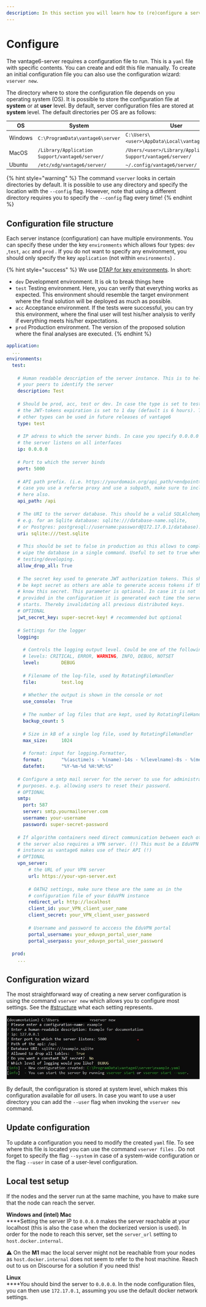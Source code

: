 ```yaml
---
description: In this section you will learn how to (re)configure a server
---
```


# Configure

The vantage6-server requires a configuration file to run. This is a `yaml` file with specific contents. You can create and edit this file manually. To create an initial configuration file you can also use the configuration wizard: `vserver new`.

The directory where to store the configuration file depends on you operating system (OS). It is possible to store the configuration file at **system** or at **user** level. By default, server configuration files are stored at **system** level. The default directories per OS are as follows:

| **OS**  | **System**                                      | **User**                                                     |
| ------- | ----------------------------------------------- | ------------------------------------------------------------ |
| Windows | `C:\ProgramData\vantage6\server`                | `C:\Users\<user>\AppData\Local\vantage6\server\`             |
| MacOS   | `/Library/Application Support/vantage6/server/` | `/Users/<user>/Library/Application Support/vantage6/server/` |
| Ubuntu  | `/etc/xdg/vantage6/server/`                     | `~/.config/vantage6/server/`                                 |

{% hint style="warning" %}
The command `vserver` looks in certain directories by default. It is possible to use any directory and specify the location with the `--config` flag. However, note that using a different directory requires you to specify the `--config` flag every time!
{% endhint %}

## Configuration file structure

Each server instance (configuration) can have multiple environments. You can specify these under the key `environments` which allows four types: `dev` ,`test`, `acc` and `prod` . If you do not want to specify any environment, you should only specify the key `application` (not within `environments`) .

{% hint style="success" %}
We use [DTAP for key environments](https://en.wikipedia.org/wiki/Development,\_testing,\_acceptance\_and\_production). In short:

* `dev` Development environment. It is ok to break things here
* `test` Testing environment. Here, you can verify that everything works as expected. This environment should resemble the target environment where the final solution will be deployed as much as possible.
* `acc` Acceptance environment. If the tests were successful, you can try this environment, where the final user will test his/her analysis to verify if everything meets his/her expectations.
* `prod` Production environment. The version of the proposed solution where the final analyses are executed.
{% endhint %}

```yaml
application:
  ...
environments:
  test:
    
    # Human readable description of the server instance. This is to help 
    # your peers to identify the server
    description: Test
    
    # Should be prod, acc, test or dev. In case the type is set to test 
    # the JWT-tokens expiration is set to 1 day (default is 6 hours). The 
    # other types can be used in future releases of vantage6
    type: test
    
    # IP adress to which the server binds. In case you specify 0.0.0.0
    # the server listens on all interfaces
    ip: 0.0.0.0
    
    # Port to which the server binds
    port: 5000
    
    # API path prefix. (i.e. https://yourdomain.org/api_path/<endpoint>). In the
    # case you use a referse proxy and use a subpath, make sure to include it 
    # here also.
    api_path: /api
    
    # The URI to the server database. This should be a valid SQLAlchemy URI, 
    # e.g. for an Sqlite database: sqlite:///database-name.sqlite, 
    # or Postgres: postgresql://username:password@172.17.0.1/database).
    uri: sqlite:///test.sqlite
    
    # This should be set to false in production as this allows to completely 
    # wipe the database in a single command. Useful to set to true when 
    # testing/developing.
    allow_drop_all: True
    
    # The secret key used to generate JWT authorization tokens. This should 
    # be kept secret as others are able to generate access tokens if they 
    # know this secret. This parameter is optional. In case it is not 
    # provided in the configuration it is generated each time the server 
    # starts. Thereby invalidating all previous distributed keys.
    # OPTIONAL
    jwt_secret_key: super-secret-key! # recommended but optional

    # Settings for the logger
    logging:
    
      # Controls the logging output level. Could be one of the following
      # levels: CRITICAL, ERROR, WARNING, INFO, DEBUG, NOTSET
      level:        DEBUG
      
      # Filename of the log-file, used by RotatingFileHandler
      file:         test.log
      
      # Whether the output is shown in the console or not
      use_console:  True
      
      # The number of log files that are kept, used by RotatingFileHandler
      backup_count: 5
      
      # Size in kB of a single log file, used by RotatingFileHandler
      max_size:     1024
      
      # format: input for logging.Formatter,
      format:       "%(asctime)s - %(name)-14s - %(levelname)-8s - %(message)s"
      datefmt:      "%Y-%m-%d %H:%M:%S"
      
    # Configure a smtp mail server for the server to use for administrative 
    # purposes. e.g. allowing users to reset their password. 
    # OPTIONAL
    smtp:
      port: 587
      server: smtp.yourmailserver.com
      username: your-username
      password: super-secret-password
    
    # If algorithm containers need direct communication between each other
    # the server also requires a VPN server. (!) This must be a EduVPN
    # instance as vantage6 makes use of their API (!)
    # OPTIONAL
    vpn_server:
        # the URL of your VPN server
        url: https://your-vpn-server.ext
        
        # OATH2 settings, make sure these are the same as in the 
        # configuration file of your EduVPN instance
        redirect_url: http://localhost
        client_id: your_VPN_client_user_name
        client_secret: your_VPN_client_user_password
        
        # Username and password to acccess the EduVPN portal
        portal_username: your_eduvpn_portal_user_name
        portal_userpass: your_eduvpn_portal_user_password
        
  prod:
    ...
```

## Configuration wizard

The most straightforward way of creating a new server configuration is using the command `vserver new` which allows you to configure most settings. See the [#structure](server-configuration.md#structure "mention") what each setting represents.

![screenshot when the command vserver new is invoked.](<../../.gitbook/assets/vservernew (1).jpg>)

By default, the configuration is stored at system level, which makes this configuration available for _all_ users. In case you want to use a user directory you can add the `--user` flag when invoking the `vserver new` command.

## Update configuration

To update a configuration you need to modify the created `yaml` file. To see where this file is located you can use the command `vserver files` . Do not forget to specify the flag `--system` in case of a system-wide configuration or the flag `--user` in case of a user-level configuration.

## Local test setup

If the nodes and the server run at the same machine, you have to make sure that the node can reach the server.&#x20;

**Windows and (intel) Mac**\
****Setting the server IP to `0.0.0.0` makes the server reachable at your localhost (this is also the case when the dockerized version is used). In order for the node to reach this server, set the `server_url` setting to `host.docker.internal`.&#x20;

:warning: On the **M1** mac the local server might not be reachable from your nodes as `host.docker.internal` does not seem to refer to the host machine. Reach out to us on Discourse for a solution if you need this!

**Linux**\
****You should bind the server to `0.0.0.0`. In the node configuration files, you can then use `172.17.0.1`, assuming you use the default docker network settings.
